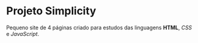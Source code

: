 # Projeto Simplicity

Pequeno site de 4 páginas criado para estudos das linguagens **HTML**, *CSS* e *JavaScript*.